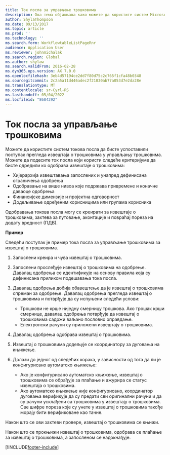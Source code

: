 ```yaml
---
title: Ток посла за управљање трошковима
description: Ова тема објашњава како можете да користите систем Microsoft Dynamics тока посла у програму 365 Финансије да бисте подесили процес редиговања за извештаје о трошковима у управљању трошковима.
author: ShylaThompson
ms.date: 09/13/2017
ms.topic: article
ms.prod: ''
ms.technology: ''
ms.search.form: WorkflowtableListPageRnr
audience: Application User
ms.reviewer: johnmichalak
ms.search.region: Global
ms.author: shylaw
ms.search.validFrom: 2016-02-28
ms.dyn365.ops.version: AX 7.0.0
ms.openlocfilehash: 3eb4d57194ce2dd7f80d75c2c765f1cfa48b0348
ms.sourcegitcommit: 2c2a5a11d446adec2f21030ab77a053d7e2da28e
ms.translationtype: MT
ms.contentlocale: sr-Cyrl-RS
ms.lasthandoff: 05/04/2022
ms.locfileid: "8684292"
---
```

# <a name="expense-management-workflow"></a>Ток посла за управљање трошковима

Можете да користите систем токова посла да бисте успоставили поступак прегледа извештаја о трошковима у управљању трошковима. Можете да подесите ток посла који користи следеће критеријуме да бисте одредили ко одобрава извештаје о трошковима:

- Хијерархија извештавања запослених и унапред дефинисана ограничења одобрења
- Одобравање на више нивоа које подржава привремене и коначне даваоце одобрења
- Финансијске димензије и пројектна одговорност
- Додељивање одређеним корисницима или групама корисника

Одобравања токова посла могу се креирати за извештаје о трошковима, захтева за путовање, аконтације и повраћај пореза на додату вредност (ПДВ).

**Пример**

Следећи поступак је пример тока посла за управљање трошковима за извештај о трошковима.

1. Запослени креира и чува извештај о трошковима.
2. Запослени прослеђује извештај о трошковима на одобрење. Давалац одобрења се идентификује на основу правила која су дефинисана приликом подешавања тока посла.
3. Давалац одобрења добија обавештење да је извештај о трошковима спреман за одобрење. Давалац одобрења прегледа извештај о трошковима и потврђује да су испуњени следећи услови:

    - Трошкови не крше ниједну смерницу трошкова. Ако трошак крши смернице, давалац одобрења потврђује да извештај о трошковима садржи ваљано пословно оправдање.
    - Електронски рачуни су приложени извештају о трошковима.

4. Давалац одобрења одобрава извештај о трошковима.
5. Извештај о трошковима додељује се координатору за дуговања на књижење.
6. Долази до једног од следећих корака, у зависности од тога да ли је конфигурисано аутоматско књижење:

    - Ако је конфигурисано аутоматско књижење, извештај о трошковима се обрађује за плаћање и ажурира се статус извештаја о трошковима.
    - Ако аутоматско књижење није конфигурисано, координатор дуговања верификује да су предати сви оригинални рачуни и да су рачуни усклађени са трошковима у извештају о трошковима. Све шифре пореза које су унете у извештај о трошковима такође морају бити верификоване као тачне.

Након што се ови захтеви провере, извештај о трошковима се књижи.

Након што се прокњижи извештај о трошковима, одобрава се плаћање за извештај о трошковима, а запосленом се надокнађује.


[!INCLUDE[footer-include](../includes/footer-banner.md)]